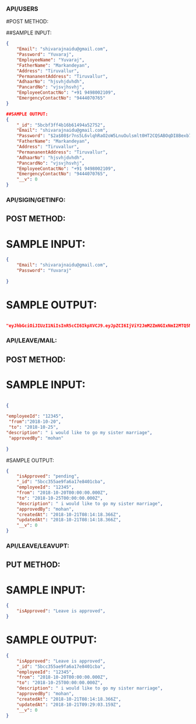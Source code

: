 
### API/USERS
#POST METHOD:

##SAMPLE INPUT: 
```json
{
    "Email": "shivarajnaidu@gmail.com",
    "Password": "Yuvaraj",
    "EmployeeName": "Yuvaraj",
    "FatherName": "Markandeyan",
    "Address": "Tiruvallur",
    "PermananentAddress": "Tiruvallur",
    "AdhaarNo": "hjsvhjdvhdh",
    "PancardNo": "vjsvjhsvhj",
    "EmployeeContactNo": "+91 9498002109",
    "EmergencyContactNo": "9444070765"
}

```
```json
##SAMPLE OUTPUT:
{
    "_id": "5bcbf3ff4b16b61494a52752",
    "Email": "shivarajnaidu@gmail.com",
    "Password": "$2a$08$r7ns5L6vlqhRaO2oW5LnuOulsmlt0HT2CQSABOqDI8Bexb7NsJYRy",
    "FatherName": "Markandeyan",
    "Address": "Tiruvallur",
    "PermananentAddress": "Tiruvallur",
    "AdhaarNo": "hjsvhjdvhdh",
    "PancardNo": "vjsvjhsvhj",
    "EmployeeContactNo": "+91 9498002109",
    "EmergencyContactNo": "9444070765",
    "__v": 0
}

```

### API/SIGIN/GETINFO:

## POST METHOD:
# SAMPLE INPUT:

```json
{
    "Email": "shivarajnaidu@gmail.com",
    "Password": "Yuvaraj"
   
}
```

# SAMPLE OUTPUT:

```json

"eyJhbGciOiJIUzI1NiIsInR5cCI6IkpXVCJ9.eyJpZCI6IjViY2JmM2ZmNGIxNmI2MTQ5NGE1Mjc1MiIsImlhdCI6MTU0MDA5MzI3OSwiZXhwIjoxNTQwMDk2ODc5fQ.M4KVBT21zA5rk5HOSGzotIktleiWiuG9mvUDs8vcEk8"

```
### API/LEAVE/MAIL:

## POST METHOD:
# SAMPLE INPUT:

```json

{
	
"employeeId": "12345",
 "from":"2018-10-20",
 "to": "2018-10-25",
"description": " i would like to go my sister marriage",
 "approvedBy": "mohan"
	
}

```
#SAMPLE OUTPUT:
```json
{
    "isApproved": "pending",
    "_id": "5bcc355ae9fa6a17e8401cba",
    "employeeId": "12345",
    "from": "2018-10-20T00:00:00.000Z",
    "to": "2018-10-25T00:00:00.000Z",
    "description": " i would like to go my sister marriage",
    "approvedBy": "mohan",
    "createdAt": "2018-10-21T08:14:18.366Z",
    "updatedAt": "2018-10-21T08:14:18.366Z",
    "__v": 0
}
```

### API/LEAVE/LEAVUPT:
## PUT METHOD:
# SAMPLE INPUT:
```json
{
    "isApproved": "Leave is approved",
}

```

# SAMPLE OUTPUT:
```JSON
{
    "isApproved": "Leave is approved",
    "_id": "5bcc355ae9fa6a17e8401cba",
    "employeeId": "12345",
    "from": "2018-10-20T00:00:00.000Z",
    "to": "2018-10-25T00:00:00.000Z",
    "description": " i would like to go my sister marriage",
    "approvedBy": "mohan",
    "createdAt": "2018-10-21T08:14:18.366Z",
    "updatedAt": "2018-10-21T09:29:03.159Z",
    "__v": 0
}

```

